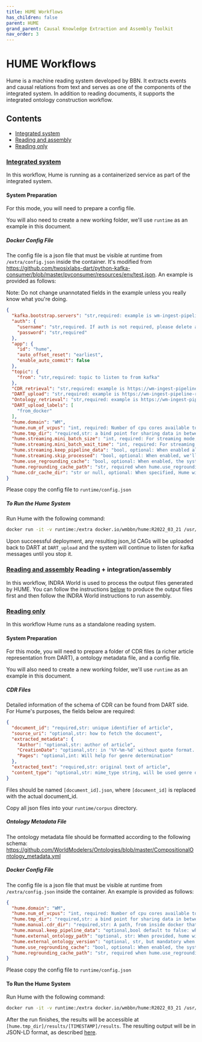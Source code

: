 ```yaml
---
title: HUME Workflows
has_children: false
parent: HUME
grand_parent: Causal Knowledge Extraction and Assembly Toolkit
nav_order: 3
---
```

# HUME Workflows
Hume is a machine reading system developed by BBN. It extracts events and
causal relations from text and serves as one of the components of the
integrated system. In addition to reading documents, it supports the
integrated ontology construction workflow.

## Contents
* [Integrated system](#integrated-system)
* [Reading and assembly](#reading-and-assembly)
* [Reading only](#reading-only)

<a id="integrated-system"></a>
### [Integrated system](index.html#integrated-system)

In this workflow, Hume is running as a containerized service as part of the
integrated system.

#### System Preparation

For this mode, you will need to prepare a config file.

You will also need to create a new working folder, we'll use `runtime` as an example in this document.

##### Docker Config File

The config file is a json file that must be visible at runtime from `/extra/config.json` inside the container. It's modified from https://github.com/twosixlabs-dart/python-kafka-consumer/blob/master/pyconsumer/resources/env/test.json. An example is provided as follows:

Note: Do not change unannotated fields in the example unless you really know what you're doing.

```json
{
  "kafka.bootstrap.servers": "str,required: example is wm-ingest-pipeline-streaming-1.prod.dart.worldmodelers.com:9093",
  "auth": {
    "username": "str,required. If auth is not required, please delete auth dict directly",
    "password": "str,required"
  },
  "app": {
    "id": "hume",
    "auto_offset_reset": "earliest",
    "enable_auto_commit": false
  },
  "topic": {
    "from": "str,required: topic to listen to from kafka"
  },
  "CDR_retrieval": "str,required: example is https://wm-ingest-pipeline-rest-1.prod.dart.worldmodelers.com/dart/api/v1/cdrs",
  "DART_upload": "str,required: example is https://wm-ingest-pipeline-rest-1.prod.dart.worldmodelers.com/dart/api/v1/readers",
  "Ontology_retrieval": "str,required: example is https://wm-ingest-pipeline-rest-1.prod.dart.worldmodelers.com/dart/api/v1/ontologies",
  "DART_upload_labels": [
    "from_docker"
  ],
  "hume.domain": "WM",
  "hume.num_of_vcpus": "int, required: Number of cpu cores available to you. It at least needs to be 2, and please only include number of physical cores instead of SMT cores.",
  "hume.tmp_dir": "required,str: a bind point for sharing data in between your local system and docker instance",
  "hume.streaming.mini_batch_size": "int, required: For streaming mode, this deterimines the size of a mini batch (which is used for improved efficiency)",
  "hume.streaming.mini_batch_wait_time": "int, required: For streaming mode, even if we received fewer documents than mini_batch_size, the system will start processing after mini_batch_wait_time seconds.",
  "hume.streaming.keep_pipeline_data": "bool, optional: When enabled all intermediate files during processing will be preserved. This is mainly a debugging switch for developer.",
  "hume.streaming.skip_processed": "bool, optional: When enabled, we'll keep a record of processed (document_id, ontology_id) tuples in a file under hume.tmp_dir/processed.log and if we see the same kafka reading request, we'll ignore it. ",
  "hume.use_regrounding_cache": "bool, optional: When enabled, the system will save intermediate files of processing result into a directory that if we see the same document later, we can skip certain processing steps and only kick off regrounding pipeline.",
  "hume.regrounding_cache_path": "str, required when hume.use_regrounding_cache is true: a persist directory for hosting regrounding cache. Ideally to be a persist storage that can be shared in between docker instances. Also please don't reuse grounding cache from OIAD.",
  "hume.cdr_cache_dir": "str or null, optional: When specified, Hume will use the path from inside docker to cache CDRs locally so when new reading requests come as long as it's found in local cache, it won't goto API for fetching it again"
}
```


Please copy the config file to `runtime/config.json`

##### To Run the Hume System

Run Hume with the following command:

```bash
docker run -it -v runtime:/extra docker.io/wmbbn/hume:R2022_03_21 /usr/local/envs/py3-jni/bin/python3 /wm_rootfs/git/Hume/src/python/dart_integration/streaming_processing.py
```

Upon succeessful deployment, any resulting json_ld CAGs will be uploaded back to DART at `DART_upload` and the system will continue to listen for kafka messages until you stop it.

<a id="reading-and-assembly"></a>
### [Reading and assembly](index.html#reading-and-assembly) Reading + integration/assembly

In this workflow, INDRA World is used to process the output files generated by HUME.
You can follow the instructions [below](#reading-only) to produce the output
files first and then follow the INDRA World instructions to run assembly.

<a id="reading-only"></a>
### [Reading only](index.html#reading-only)

In this workflow Hume runs as a standalone reading system.

#### System Preparation

For this mode, you will need to prepare a folder of CDR files (a richer article representation from DART), a ontology metadata file, and a config file.

You will also need to create a new working folder, we'll use `runtime` as an example in this document.

##### CDR Files

Detailed information of the schema of CDR can be found from DART side. For Hume's purposes, the fields below are required:

```json
{
  "document_id": "required,str: unique identifier of article",
  "source_uri": "optional,str: how to fetch the document",
  "extracted_metadata": {
    "Author": "optional,str: author of article",
    "CreationDate": "optional,str: in '%Y-%m-%d' without quote format. Will help time resolution if provided",
    "Pages": "optional,int: Will help for genre determination"
  },
  "extracted_text": "required,str: original text of article",
  "content_type": "optional,str: mime_type string, will be used genre determination"
}
```

Files should be named `[document_id].json`, where `[document_id]` is replaced with the actual document_id.

Copy all json files into your `runtime/corpus` directory.

##### Ontology Metadata File

The ontology metadata file should be formatted according to the following schema: https://github.com/WorldModelers/Ontologies/blob/master/CompositionalOntology_metadata.yml

##### Docker Config File

The config file is a json file that must be visible at runtime from `/extra/config.json` inside the container. An example is provided as follows:

```json
{
  "hume.domain": "WM",
  "hume.num_of_vcpus": "int, required: Number of cpu cores available to you. It at least needs to be 2, and please only include number of physical cores instead of SMT cores.",
  "hume.tmp_dir": "required,str: a bind point for sharing data in between your local system and docker instance",
  "hume.manual.cdr_dir": "required,str: A path, from inside docker that contains dir of docs you want to process, if you're following above, it should be /extra/corpus",
  "hume.manual.keep_pipeline_data": "optional,bool default to false: when enabled, we'll keep intermediate process file in between runs so you don't start from beginning. But if your previous run is finished and you'll kick off the new run, please set it to false for removing intermediate process file and run everything from scratch.",
  "hume.external_ontology_path": "optional, str: When provided, hume will use the ontology metadata file you provided instead of pre-shipped one. This path needs to be accessible from inside docker",
  "hume.external_ontology_version": "optional, str, but mandatory when you specify hume.external_ontology_path: id of the external ontology",
  "hume.use_regrounding_cache": "bool, optional: When enabled, the system will save intermediate files of processing result into a directory that if we see the same document later, we can skip certain processing steps and only kick off regrounding pipeline.",
  "hume.regrounding_cache_path": "str, required when hume.use_regrounding_cache is true: a persist directory for hosting regrounding cache. Ideally to be a persist storage that can be shared in between docker instances. Also please don't reuse grounding cache from OIAD."
}
```

Please copy the config file to `runtime/config.json`

#### To Run the Hume System

Run Hume with the following command:

```bash
docker run -it -v runtime:/extra docker.io/wmbbn/hume:R2022_03_21 /usr/local/envs/py3-jni/bin/python3 /wm_rootfs/git/Hume/src/python/dart_integration/manual_processing.py
```

After the run finishes, the results will be accessible at `[hume.tmp_dir]/results/[TIMESTAMP]/results`. The resulting output will be in JSON-LD format, as described [here](https://github.com/BBN-E/Hume/wiki#output-format-json-ld).
